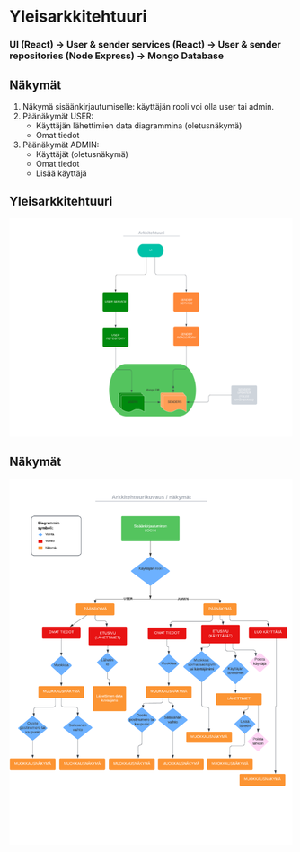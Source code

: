 # Yleisarkkitehtuuri

### UI (React) -> User & sender services (React)  -> User & sender repositories (Node Express)  -> Mongo Database

## Näkymät
1. Näkymä sisäänkirjautumiselle: käyttäjän rooli voi olla user tai admin. 
2. Päänäkymät USER:
   - Käyttäjän lähettimien data diagrammina (oletusnäkymä) 
   - Omat tiedot  
3. Päänäkymät ADMIN:
    - Käyttäjät (oletusnäkymä) 
    - Omat tiedot 
    - Lisää käyttäjä 
    
## Yleisarkkitehtuuri
<p align="center"><img src="/img/arkkitehtuuri.png" alt="Yleisarkkitehtuuri"/></p>

## Näkymät
<p align="center"><img src="/img/nakymat.png" alt="Näkymät"/></p>
